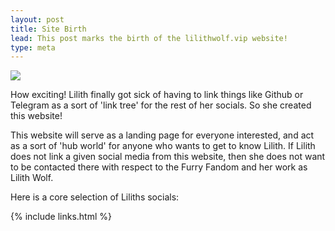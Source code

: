 ```yaml
---
layout: post
title: Site Birth
lead: This post marks the birth of the lilithwolf.vip website!
type: meta
---
```


<img class="particles-photo" src="{{ site.photo }}" />

How exciting! Lilith finally got sick of having to link things like Github or Telegram as a sort of 'link tree' for the rest of her socials. So she created this website!

This website will serve as a landing page for everyone interested, and act as a sort of 'hub world' for anyone who wants to get to know Lilith. If Lilith does not link a given social media from this website, then she does not want to be contacted there with respect to the Furry Fandom and her work as Lilith Wolf.

Here is a core selection of Liliths socials:

{% include links.html %}
